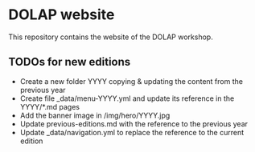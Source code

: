 # DOLAP website

This repository contains the website of the DOLAP workshop.

## TODOs for new editions

- Create a new folder YYYY copying & updating the content from the previous year
- Create file _data/menu-YYYY.yml and update its reference in the YYYY/*.md pages
- Add the banner image in /img/hero/YYYY.jpg
- Update previous-editions.md with the reference to the previous year
- Update _data/navigation.yml to replace the reference to the current edition